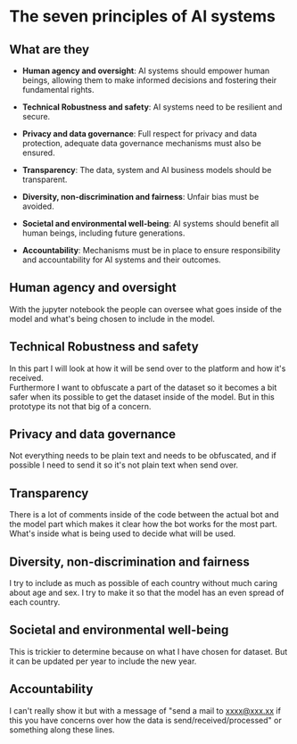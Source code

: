 # The seven principles of AI systems

## What are they

- __Human agency and oversight__: AI systems should empower human beings, allowing them to make informed decisions and fostering their fundamental rights.

- __Technical Robustness and safety__: AI systems need to be resilient and secure.

- __Privacy and data governance__: Full respect for privacy and data protection, adequate data governance mechanisms must also be ensured.

- __Transparency__: The data, system and AI business models should be transparent.

- __Diversity, non-discrimination and fairness__: Unfair bias must be avoided.

- __Societal and environmental well-being__: AI systems should benefit all human beings, including future generations.

- __Accountability__: Mechanisms must be in place to ensure responsibility and accountability for AI systems and their outcomes.

## Human agency and oversight

With the jupyter notebook the people can oversee what goes inside of the model and what's being chosen to include in the model.

## Technical Robustness and safety

In this part I will look at how it will be send over to the platform and how it's received.  
Furthermore I want to obfuscate a part of the dataset so it becomes a bit safer when its possible to get the dataset inside of the model. But in this prototype its not that big of a concern.

## Privacy and data governance

Not everything needs to be plain text and needs to be obfuscated, and if possible I need to send it so it's not plain text when send over.

## Transparency

There is a lot of comments inside of the code between the actual bot and the model part which makes it clear how the bot works for the most part. What's inside what is being used to decide what will be used.

## Diversity, non-discrimination and fairness

I try to include as much as possible of each country without much caring about age and sex. I try to make it so that the model has an even spread of each country.

## Societal and environmental well-being

This is trickier to determine because on what I have chosen for dataset. But it can be updated per year to include the new year.

## Accountability

I can't really show it but with a message of "send a mail to <xxxx@xxx.xx> if this you have concerns over how the data is send/received/processed" or something along these lines.
